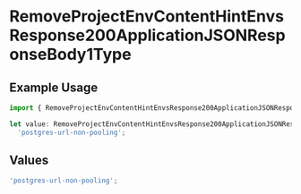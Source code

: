 # RemoveProjectEnvContentHintEnvsResponse200ApplicationJSONResponseBody1Type

## Example Usage

```typescript
import { RemoveProjectEnvContentHintEnvsResponse200ApplicationJSONResponseBody1Type } from '@vercel/client/models/operations';

let value: RemoveProjectEnvContentHintEnvsResponse200ApplicationJSONResponseBody1Type =
  'postgres-url-non-pooling';
```

## Values

```typescript
'postgres-url-non-pooling';
```
